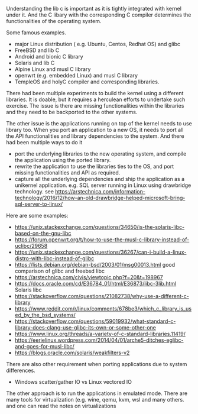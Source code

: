 Understanding the lib c is important as it is tightly integrated with kernel under it. And the C libary with the corresponding C compiler determines the functionalities of the operating system.

Some famous examples.

* major Linux distribution ( e.g. Ubuntu, Centos, Redhat OS) and glibc
* FreeBSD and lib C
* Android and bionic C library
* Solaris and lib C
* Alpine Linux and musl C library
* openwrt (e.g. embedded Linux) and musl C library
* TempleOS and holyC compiler and corresponding libraries.


There had been multiple experiments to build the kernel using a different libraries.  It is doable, but it requires a herculean efforts to undertake such exercise.  The issue is there are missing functionalities within the libraries and they need to be backported to the other systems.

The other issue is the applications running on top of the kernel needs to use library too. When you port an application to a new OS, it needs to port all the API functionalities and library dependencies to the system. And there had been multiple ways to do it

* port the underlying libraries to the new operating system, and compile the application using the ported library.
* rewrite the application to use the libraries ties to the OS, and port  missing functionalities and API as required.
* capture all the underlying dependencies and ship the application as a unikernel application. e.g. SQL server running in Linux using drawbridge technology. see https://arstechnica.com/information-technology/2016/12/how-an-old-drawbridge-helped-microsoft-bring-sql-server-to-linux/

Here are some examples:

* https://unix.stackexchange.com/questions/34650/is-the-solaris-libc-based-on-the-gnu-libc
* https://forum.openwrt.org/t/how-to-use-the-musl-c-library-instead-of-uclibc/29658
* https://unix.stackexchange.com/questions/36267/can-i-build-a-linux-distro-with-libc-instead-of-glibc
* https://lists.debian.org/debian-bsd/2003/01/msg00013.html  good comparison of glibc and freebsd libc
* https://arstechnica.com/civis/viewtopic.php?f=20&t=198967
* https://docs.oracle.com/cd/E36784_01/html/E36873/libc-3lib.html Solaris libc
* https://stackoverflow.com/questions/21082738/why-use-a-different-c-library
* https://www.reddit.com/r/linux/comments/678be3/which_c_library_is_used_by_the_bsd_systems/
* https://stackoverflow.com/questions/59019932/what-standard-c-library-does-clang-use-glibc-its-own-or-some-other-one
* https://www.linux.org/threads/a-variety-of-c-standard-libraries.11419/
* https://eerielinux.wordpress.com/2014/04/01/arche5-ditches-eglibc-and-goes-for-musl-libc/
* https://blogs.oracle.com/solaris/weakfilters-v2

There are also other requirement when porting applications due to system differences.
* Windows scatter/gather IO vs Linux vectored IO


The other approach is to run the applications in emulated mode. There are many tools for virtualization (e.g. wine, qemu, kvm, wsl and many others.  and one can read the notes on virtualizations

